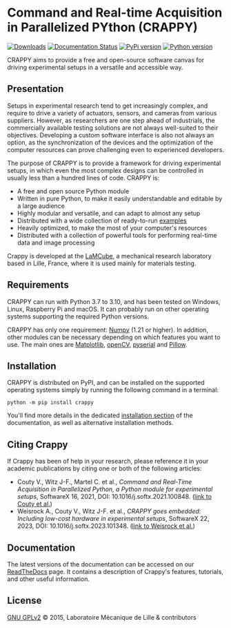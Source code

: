 Command and Real-time Acquisition in Parallelized PYthon (CRAPPY)
=================================================================

[![Downloads](https://pepy.tech/badge/crappy)](https://pepy.tech/project/crappy)
[![Documentation Status](https://readthedocs.org/projects/crappy/badge/?version=latest)](https://crappy.readthedocs.io/en/latest/?badge=latest)
[![PyPi version](https://badgen.net/pypi/v/crappy/)](https://pypi.org/project/crappy)
[![Python version](https://img.shields.io/pypi/pyversions/crappy.svg)](https://pypi.python.org/pypi/crappy/)

CRAPPY aims to provide a free and open-source software canvas for driving 
experimental setups in a versatile and accessible way.

Presentation
------------

Setups in experimental research tend to get increasingly complex, and require 
to drive a variety of actuators, sensors, and cameras from various suppliers. 
However, as researchers are one step ahead of industrials, the commercially 
available testing solutions are not always well-suited to their objectives. 
Developing a custom software interface is also not always an option, as the 
synchronization of the devices and the optimization of the computer resources
can prove challenging even to experienced developers.

The purpose of CRAPPY is to provide a framework for driving experimental 
setups, in which even the most complex designs can be controlled in usually 
less than a hundred lines of code. CRAPPY is:

- A free and open source Python module
- Written in pure Python, to make it easily understandable and editable by a 
large audience
- Highly modular and versatile, and can adapt to almost any setup
- Distributed with a wide collection of ready-to-run [examples](https://github.com/LaboratoireMecaniqueLille/crappy/examples)
- Heavily optimized, to make the most of your computer's resources
- Distributed with a collection of powerful tools for performing real-time data
and image processing

Crappy is developed at the [LaMCube](https://lamcube.univ-lille.fr/), a
mechanical research laboratory based in Lille, France, where it is used mainly 
for materials testing.

Requirements
------------

CRAPPY can run with Python 3.7 to 3.10, and has been tested on Windows, Linux, 
Raspberry Pi and macOS. It can probably run on other operating systems 
supporting the required Python versions. 

CRAPPY has only one requirement: [Numpy](https://numpy.org/) (1.21 or higher).
In addition, other modules can be necessary depending on which features you 
want to use. The main ones are [Matplotlib](https://matplotlib.org/),
[openCV](https://opencv.org/), [pyserial](https://pypi.org/project/pyserial/)
and [Pillow](https://python-pillow.org/).

Installation
------------

CRAPPY is distributed on PyPI, and can be installed on the supported operating 
systems simply by running the following command in a terminal:

    python -m pip install crappy

You'll find more details in the dedicated [installation section](https://crappy.readthedocs.io/en/latest/installation.html) 
of the documentation, as well as alternative installation methods.

Citing Crappy
-------------

If Crappy has been of help in your research, please reference it in your 
academic publications by citing one or both of the following articles:

- Couty V., Witz J-F., Martel C. et al., *Command and Real-Time Acquisition in 
Parallelized Python, a Python module for experimental setups*, SoftwareX 16, 
2021, DOI: 10.1016/j.softx.2021.100848. 
([link to Couty et al.](https://www.sciencedirect.com/science/article/pii/S2352711021001278))
- Weisrock A., Couty V., Witz J-F. et al., *CRAPPY goes embedded: Including 
low-cost hardware in experimental setups*, SoftwareX 22, 2023, DOI: 
10.1016/j.softx.2023.101348. 
([link to Weisrock et al.](https://www.sciencedirect.com/science/article/pii/S2352711023000444))

Documentation
-------------

The latest versions of the documentation can be accessed on our
[ReadTheDocs](https://crappy.readthedocs.io/) page. It contains a description 
of Crappy's features, tutorials, and other useful information.

License
-------

[GNU GPLv2](https://github.com/LaboratoireMecaniqueLille/crappy/blob/master/LICENSE) 
&copy; 2015, Laboratoire Mécanique de Lille & contributors
